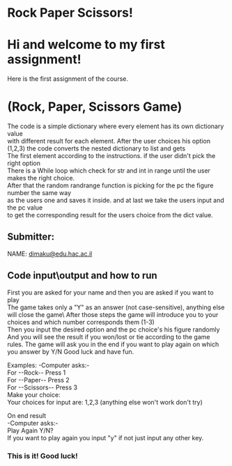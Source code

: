 # Rock Paper Scissors!
# Hi and welcome to my first assignment!
Here is the first assignment of the course.

# (Rock, Paper, Scissors Game)
The code is a simple dictionary where every element has its own dictionary value\
with different result for each element.
After the user choices his option (1,2,3) the code converts the nested dictionary to list and gets\
The first element according to the instructions. if the user didn't pick the right option\
There is a While loop which check for str and int in range until the user makes the right choice.\
After that the random randrange function is picking for the pc the figure number the same way\
as the users one and saves it inside. and at last we take the users input and the pc value\
to get the corresponding result for the users choice from the dict value.

## Submitter:
NAME: dimaku@edu.hac.ac.il

## Code input\output and how to run
First you are asked for your name and then you are asked if you want to play\
The game takes only a "Y" as an answer (not case-sensitive), anything else will close the game\ 
After those steps the game will introduce you to your choices and which number corresponds them (1-3)\
Then you input the desired option and the pc choice's his figure randomly\
And you will see the result if you won/lost or tie according to the game rules.
The game will ask you in the end if you want to play again on which you answer by Y/N
Good luck and have fun.

Examples: 
-Computer asks:-\
For --Rock-- Press 1\
For --Paper-- Press 2\
For --Scissors-- Press 3\
Make your choice:\
Your choices for input are: 1,2,3 (anything else won't work don't try)

On end result\
-Computer asks:-\
Play Again Y/N?\
If you want to play again you input "y" if not just input any other key.


### This is it! Good luck!
